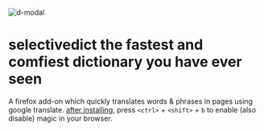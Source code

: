 ![d-modal](https://user-images.githubusercontent.com/1775045/79480785-d1c85800-8023-11ea-8719-75747c12e962.gif)

# selectivedict the fastest and comfiest dictionary you have ever seen 
A firefox add-on which quickly translates words &amp; phrases in pages using google translate. [after installing](https://addons.mozilla.org/en-US/firefox/addon/selectivedict/), press `<ctrl>` + `<shift>` + `b`
to enable (also disable) magic in your browser. 
